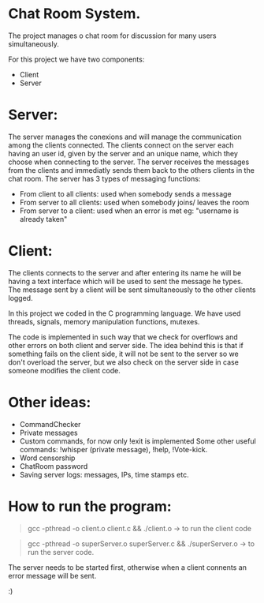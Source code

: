 # Chat Room System.

The project manages o chat room for discussion for many users simultaneously.


For this project we have two components:
- Client
- Server

# Server:

 The server manages the conexions and will manage the communication among the clients connected.
The clients connect on the server each having an user id, given by the server and an unique name, which they choose when connecting to the server.
The server receives the messages from the clients and immediatly sends them back to the others clients in the chat room.
The server has 3 types of messaging functions:
 - From client to all clients: used when somebody sends a message 
 - From server to all clients: used when somebody joins/ leaves the room 
 - From server to a client: used when an error is met eg: "username is already taken"

# Client:

 The clients connects to the server and after entering its name he will be having a text interface which will be used to sent the message he types.
The message sent by a client will be sent simultaneously to the other clients logged.

In this project we coded in the C programming language.
 We have used threads, signals, memory manipulation functions, mutexes.

The code is implemented in such way that we check for overflows and other errors on both client and server side.
The idea behind this is that if something fails on the client side, it will not be sent to the server so we don't overload the server, but we also check on 
the server side in case someone modifies the client code.

# Other ideas:

- CommandChecker
- Private messages
- Custom commands, for now only !exit is implemented
    Some other useful commands: !whisper (private message), !help, !Vote-kick.
- Word censorship
- ChatRoom password
- Saving server logs: messages, IPs, time stamps etc.
    
    
# How to run the program:

> gcc -pthread -o client.o client.c && ./client.o -> to run the client code

> gcc -pthread -o superServer.o superServer.c && ./superServer.o -> to run the server code.

The server needs to be started first, otherwise when a client connents an error message will be sent.

:)
